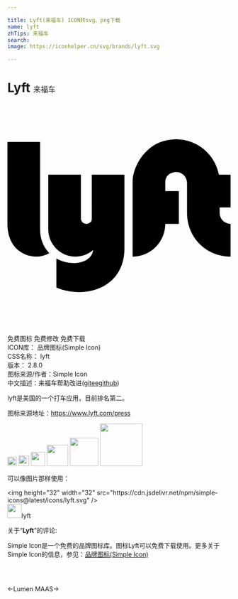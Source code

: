```yaml
---

title: Lyft(来福车) ICON转svg、png下载
name: lyft
zhTips: 来福车
search: 
image: https://iconhelper.cn/svg/brands/lyft.svg

---
```


# Lyft  <small style="font-size: 60%;font-weight: 100">来福车</small>

<div id="svg" class="svg-wrap">
<svg role="img" viewBox="0 0 24 24" xmlns="http://www.w3.org/2000/svg"><title>Lyft icon</title><path d="M24 11.122v-3.512h-1.253c-0.524-2.76-3.424-4.575-6.34-3.483-1.624 0.606-2.944 2.546-2.944 4.282v7.981h0.14c0.003 0 0.003 0 0.006 0s0.003 0 0.006 0c0.904-0.038 1.75-0.421 2.38-1.077 0.632-0.659 0.981-1.522 0.981-2.432h1.463v-3.515h-1.463v-0.966c0-0.375 0.199-0.726 0.527-0.907 0.899-0.501 1.815 0.143 1.815 0.995v3.22c0 1.273 0.48 2.456 1.352 3.331 0.834 0.834 1.964 1.314 3.179 1.352 0 0 0.003 0 0.003 0s0 0 0.003 0v0h0.143v-3.512c0 0 0 0 0 0-0.656-0.003-1.171-0.53-1.171-1.171v-0.585zM3.512 13.463v-9.366h-3.512v8.78c0 2.412 1.592 3.512 3.073 3.512v0c0.442 0 0.884-0.102 1.279-0.287 0.059-0.026 0.152-0.085 0.152-0.085s-0.088-0.094-0.126-0.135c-0.562-0.641-0.866-1.472-0.866-2.42zM9.073 12.375c0 0.146-0.070 0.287-0.19 0.369-0.471 0.331-0.981-0.003-0.981-0.451v-4.683h-3.512v5.854c0 1.613 1.314 2.927 2.927 2.927 0.697 0 1.373-0.249 1.902-0.702-0.056 0.433-0.293 0.79-0.691 1.039-0.372 0.234-0.858 0.357-1.402 0.357-0.562 0-1.133-0.132-1.651-0.38 0 0-0.094-0.044-0.211-0.111v3.12c0.781 0.316 1.639 0.483 2.467 0.483 1.311 0 2.508-0.41 3.372-1.156 0.969-0.834 1.481-2.055 1.481-3.527v-7.902h-3.512z"/></svg>
</div>
<detail full-name='lyft'></detail>

<div class="detail-page">
<p>
<span><span class="badge-success badge">免费图标</span> <span class="badge-success badge">免费修改</span>  <span class="badge-success badge">免费下载</span> </span>
<br/>
<span>
ICON库：
<span class="badge-secondary badge">品牌图标(Simple Icon)</span> 
</span>
<br/>
<span>
CSS名称：
<span class="badge-secondary badge">lyft</span> 
</span>

<br/>
<span>
版本：
<span class="badge-secondary badge">2.8.0</span> 
</span>
<br/>
<span>图标来源/作者：<span class="badge-light badge">Simple Icon</span></span> 
<br/>
<span class="zh-detail">中文描述：<span class="badge-primary badge">来福车</span><span class="help-link"><span>帮助改进</span>(<a href="https://gitee.com/liuwave/icon-helper/edit/master/json/brands/lyft.json" target="_blank" rel="noopener noreferrer">gitee</a><a href="https://github.com/liuwave/icon-helper/edit/master/json/brands/lyft.json" target="_blank" rel="noopener noreferrer">github</a></span>)</span><br/>
</p>
</div><div class="description description alert alert-light"><p>lyft是美国的一个打车应用，目前排名第二。</p><p>图标来源地址：<a href="https://www.lyft.com/press" target="_blank" rel="noopener noreferrer">https://www.lyft.com/press</a></p></div>
<div class="alert alert-dark">
<img height="21" width="21" src="https://cdn.jsdelivr.net/npm/simple-icons@latest/icons/lyft.svg" />
<img height="24" width="24" src="https://cdn.jsdelivr.net/npm/simple-icons@latest/icons/lyft.svg" />
<img height="32" width="32" src="https://cdn.jsdelivr.net/npm/simple-icons@latest/icons/lyft.svg" />
<img height="48" width="48" src="https://cdn.jsdelivr.net/npm/simple-icons@latest/icons/lyft.svg" />
<img height="64" width="64" src="https://cdn.jsdelivr.net/npm/simple-icons@latest/icons/lyft.svg" />
<img height="96" width="96" src="https://cdn.jsdelivr.net/npm/simple-icons@latest/icons/lyft.svg" />

</div>
<div>
  <p>可以像图片那样使用：    
  </p>
  <div class="alert alert-primary" style="font-size: 14px">
    &lt;img height="32" width="32" src="https://cdn.jsdelivr.net/npm/simple-icons@latest/icons/lyft.svg" /&gt;
    <copy-btn content='<img height="32" width="32" src="https://cdn.jsdelivr.net/npm/simple-icons@latest/icons/lyft.svg" />'></copy-btn>
  </div>
  <div class="alert alert-secondary">
    <img height="32" width="32" src="https://cdn.jsdelivr.net/npm/simple-icons@latest/icons/lyft.svg" />lyft
    <copy-btn content="lyft" btn-title="复制图标名称"></copy-btn>
  </div>
</div>
<div class="icon-detail__container">
<p>关于“<b>Lyft</b>”的评论:</p>
</div>
<Vssue title="关于“Lyft”的评论" />
<div><p>Simple Icon是一个免费的品牌图标库。图标Lyft可以免费下载使用。更多关于  Simple Icon的信息，参见：<a target="_blank" href="https://iconhelper.cn/brands.html">品牌图标(Simple Icon)</a>
</p></div>


<div style="padding:2rem 0 " class="page-nav"><p class="inner"><span class="prev">←<router-link to="/icon/lumen.html">Lumen</router-link></span> <span class="next"><router-link to="/icon/maas.html">MAAS</router-link>→</span></p></div>
